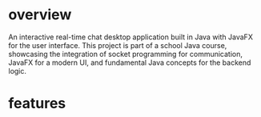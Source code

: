 # overview

An interactive real-time chat desktop application built in Java with JavaFX for the user interface. This project is part of a
school Java course, showcasing the integration of socket programming for communication, JavaFX for a modern UI, and fundamental
Java concepts for the backend logic.

# features
